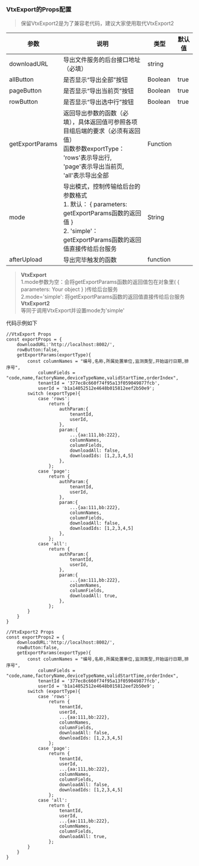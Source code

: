 ### VtxExport的Props配置
> 保留VtxExport2是为了兼容老代码，建议大家使用<VtxExport mode='simple'/>取代VtxExport2

| **参数**        | **说明**   | **类型** | **默认值** |
|-----------------|----------------|----------|------------|
| downloadURL     | 导出文件服务的后台接口地址（必填）                                                                                                                            | string   |            |
| allButton       | 是否显示“导出全部”按钮                                                                                                                                        | Boolean  | true       |
| pageButton      | 是否显示“导出当前页”按钮                                                                                                                                      | Boolean  | true       |
| rowButton       | 是否显示“导出选中行”按钮                                                                                                                                      | Boolean  | true       |
| getExportParams | 返回导出参数的函数（必填），具体返回值可参照各项目组后端的要求（必须有返回值） <br/>函数参数exportType： <br/>'rows'表示导出行,<br/> 'page'表示导出当前页,<br/> 'all'表示导出全部 | Function |            |
| mode       | 导出模式，控制传输给后台的参数格式 <br/> 1. 默认： { parameters: getExportParams函数的返回值 }<br/>2. 'simple'：getExportParams函数的返回值直接传给后台服务   | String  |        |
| afterUpload   | 导出完毕触发的函数   | function  |        |

> **VtxExport**   
>1.mode参数为空：会将getExportParams函数的返回值包在对象里( { parameters: Your object } )传给后台服务  
>2.mode='simple': 将getExportParams函数的返回值直接传给后台服务  
> **VtxExport2**   
> 等同于调用VtxExport并设置mode为'simple'

代码示例如下

```
//VtxExport Props
const exportProps = {
    downloadURL:'http://localhost:8002/',
    rowButton:false,
    getExportParams(exportType){
        const columnNames = "编号,名称,所属处置单位,监测类型,开始运行日期,排序号",
            columnFields = "code,name,factoryName,deviceTypeName,validStartTime,orderIndex",
            tenantId = '377ec8c660f74f95a13f059049877fcb',
            userId = 'b1a14052512e4648b015812eef2b50e9';
        switch (exportType){
            case 'rows':
                return {
                    authParam:{
                        tenantId,
                        userId,
                    },
                    param:{
                        ...{aa:111,bb:222},
                        columnNames,
                        columnFields,
                        downloadAll: false,
                        downloadIds: [1,2,3,4,5]
                    },
                };
            case 'page':
                return {
                    authParam:{
                        tenantId,
                        userId,
                    },
                    param:{
                        ...{aa:111,bb:222},
                        columnNames,
                        columnFields,
                        downloadAll: false,
                        downloadIds: [1,2,3,4,5]
                    },
                };
            case 'all':
                return {
                    authParam:{
                        tenantId,
                        userId,
                    },
                    param:{
                        ...{aa:111,bb:222},
                        columnNames,
                        columnFields,
                        downloadAll: true,
                    },
                };
        }
    }
}

//VtxExport2 Props
const exportProps2 = {
    downloadURL:'http://localhost:8002/',
    rowButton:false,
    getExportParams(exportType){
        const columnNames = "编号,名称,所属处置单位,监测类型,开始运行日期,排序号",
            columnFields = "code,name,factoryName,deviceTypeName,validStartTime,orderIndex",
            tenantId = '377ec8c660f74f95a13f059049877fcb',
            userId = 'b1a14052512e4648b015812eef2b50e9';
        switch (exportType){
            case 'rows':
                return {
                    tenantId,
                    userId,
                    ...{aa:111,bb:222},
                    columnNames,
                    columnFields,
                    downloadAll: false,
                    downloadIds: [1,2,3,4,5]
                };
            case 'page':
                return {
                    tenantId,
                    userId,
                    ...{aa:111,bb:222},
                    columnNames,
                    columnFields,
                    downloadAll: false,
                    downloadIds: [1,2,3,4,5]
                };
            case 'all':
                return {
                    tenantId,
                    userId,
                    ...{aa:111,bb:222},
                    columnNames,
                    columnFields,
                    downloadAll: true,
                };
        }
    }
}
```


